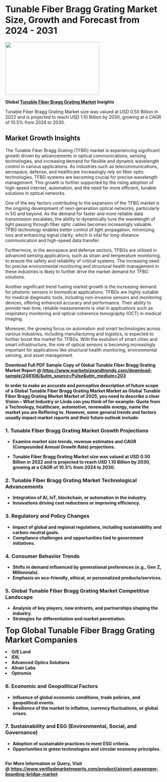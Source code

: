 <H1>Tunable Fiber Bragg Grating Market Size, Growth and Forecast from 2024 - 2031</H1><img class="aligncenter size-medium wp-image-584254" src="https://thirdeyenews.in/wp-content/uploads/2024/09/Global-Market-Research-300x168.jpeg" alt="" width="300" height="168" /><p><strong>Global&nbsp;<a href="https://www.marketsizeandtrends.com/download-sample/248108/&amp;utm_source=Pulse&amp;utm_medium=203">Tunable Fiber Bragg Grating Market</a> Insights</strong></p><p>Tunable Fiber Bragg Grating Market size was valued at USD 0.50 Billion in 2022 and is projected to reach USD 1.10 Billion by 2030, growing at a CAGR of 10.5% from 2024 to 2030.</p><p><h2>Market Growth Insights</h2> <p>The Tunable Fiber Bragg Grating (TFBG) market is experiencing significant growth driven by advancements in optical communications, sensing technologies, and increasing demand for flexible and dynamic wavelength control in various applications. As industries such as telecommunications, aerospace, defense, and healthcare increasingly rely on fiber optic technologies, TFBG systems are becoming crucial for precise wavelength management. This growth is further supported by the rising adoption of high-speed internet, automation, and the need for more efficient, tunable solutions in optical networks.</p> <p><strong></strong></p> <p>One of the key factors contributing to the expansion of the TFBG market is the ongoing development of next-generation optical networks, particularly in 5G and beyond. As the demand for faster and more reliable data transmission escalates, the ability to dynamically tune the wavelength of light passing through fiber optic cables becomes increasingly valuable. TFBG technology enables better control of light propagation, minimizing loss and enhancing signal clarity, which is vital for long-distance communication and high-speed data transfer.</p> <p>Furthermore, in the aerospace and defense sectors, TFBGs are utilized in advanced sensing applications, such as strain and temperature monitoring, to ensure the safety and reliability of critical systems. The increasing need for precise environmental monitoring and structural health management in these industries is likely to further drive the market demand for TFBG solutions.</p> <p>Another significant trend fueling market growth is the increasing demand for photonic sensors in biomedical applications. TFBGs are highly suitable for medical diagnostic tools, including non-invasive sensors and monitoring devices, offering enhanced accuracy and performance. Their ability to provide real-time, reliable measurements is vital in applications such as respiratory monitoring and optical coherence tomography (OCT) in medical imaging.</p> <p>Moreover, the growing focus on automation and smart technologies across various industries, including manufacturing and logistics, is expected to further boost the market for TFBGs. With the evolution of smart cities and smart infrastructure, the role of optical sensors is becoming increasingly important for applications like structural health monitoring, environmental sensing, and asset management.</p> <p><strong></p><p><span class=""><strong>Download Full PDF Sample Copy of Global Tunable Fiber Bragg Grating Market Report</strong> @ <a href="https://www.marketsizeandtrends.com/download-sample/248108/&amp;utm_source=Pulse&amp;utm_medium=203" target="_blank">https://www.marketsizeandtrends.com/download-sample/248108/&amp;utm_source=Pulse&amp;utm_medium=203</a></span></p><p>In order to make an accurate and perceptive description of future scope of a Global&nbsp;Tunable Fiber Bragg Grating Market Market as Global&nbsp;Tunable Fiber Bragg Grating Market Market of 2025, you need to describe a clear Vision &ndash; What Industry or Linda can you think of for example: Quote from a Technology, healthcare, automotive, renewable energy, name the market you are Reffering to. However, some general trends and factors usually impact market reports and their future outlook include:</p><h3>1.&nbsp;<strong>Tunable Fiber Bragg Grating Market Growth Projections</strong></h3><ul><li>Examine market size trends, revenue estimates and CAGR (Compounded Annual Growth Rate) projections.</li><li><p>Tunable Fiber Bragg Grating Market size was valued at USD 0.50 Billion in 2022 and is projected to reach USD 1.10 Billion by 2030, growing at a CAGR of 10.5% from 2024 to 2030.</p></li></ul><h3>2.&nbsp;<strong>Tunable Fiber Bragg Grating Market Technological Advancements</strong></h3><ul><li>Integration of AI, IoT, blockchain, or automation in the industry.</li><li>Innovations driving cost reductions or improving efficiency.</li></ul><h3>3.&nbsp;<strong>Regulatory and Policy Changes</strong></h3><ul><li>Impact of global and regional regulations, including sustainability and carbon-neutral goals.</li><li>Compliance challenges and opportunities tied to government initiatives.</li></ul><h3>4.&nbsp;<strong>Consumer Behavior Trends</strong></h3><ul><li>Shifts in demand influenced by generational preferences (e.g., Gen Z, Millennials).</li><li>Emphasis on eco-friendly, ethical, or personalized products/services.</li></ul><h3>5.&nbsp;<strong>Global Tunable Fiber Bragg Grating Market Competitive Landscape</strong></h3><ul><li>Analysis of key players, new entrants, and partnerships shaping the industry.</li><li>Strategies for differentiation and market penetration.</li></ul><p data-pm-slice="1 1 []"><span style="color: inherit; font-family: inherit; font-size: 25px;">Top Global Tunable Fiber Bragg Grating Market Companies</span></p><div class="" data-test-id=""><p><li>O/E Land</li><li> IDIL</li><li> Advanced Optics Solutions</li><li> Alnair Labs</li><li> Optromix</li></p></div><h3>6.&nbsp;<strong>Economic and Geopolitical Factors</strong></h3><ul><li>Influence of global economic conditions, trade policies, and geopolitical events.</li><li>Resilience of the market to inflation, currency fluctuations, or global crises.</li></ul><h3>7.&nbsp;<strong>Sustainability and ESG (Environmental, Social, and Governance)</strong></h3><ul><li>Adoption of sustainable practices to meet ESG criteria.</li><li>Opportunities in green technologies and circular economy principles.</li></ul><h2><strong style="font-size: 14px;">For More Information or Query, Visit @&nbsp;</strong><a style="background-color: #ffffff; font-size: 14px;" href="https://www.marketsizeandtrends.com/report/tunable-fiber-bragg-grating-market/" target="_blank">https://www.verifiedmarketreports.com/product/airport-passenger-boarding-bridge-market</a></h2>
